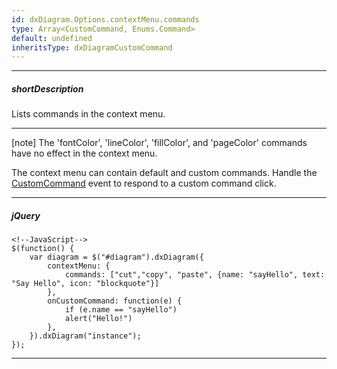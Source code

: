 ```yaml
---
id: dxDiagram.Options.contextMenu.commands
type: Array<CustomCommand, Enums.Command>
default: undefined
inheritsType: dxDiagramCustomCommand
---
```

---
##### shortDescription
Lists commands in the context menu.

---
[note] The 'fontColor', 'lineColor', 'fillColor', and 'pageColor' commands have no effect in the context menu.

The context menu can contain default and custom commands. Handle the [CustomCommand](/api-reference/10%20UI%20Components/dxDiagram/4%20Events/customCommand.md '/Documentation/ApiReference/UI_Components/dxDiagram/Events/#customCommand') event to respond to a custom command click.

---
##### jQuery

    <!--JavaScript-->
    $(function() {
        var diagram = $("#diagram").dxDiagram({
            contextMenu: {
                commands: ["cut","copy", "paste", {name: "sayHello", text: "Say Hello", icon: "blockquote"}]
            }, 
            onCustomCommand: function(e) {
                if (e.name == "sayHello")
                alert("Hello!")
            },
        }).dxDiagram("instance");
    });

---